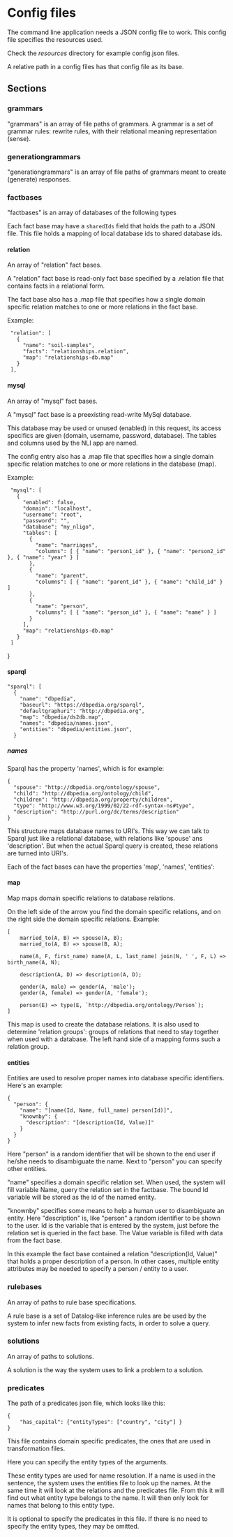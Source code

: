# Config files

The command line application needs a JSON config file to work. This config file specifies the resources used.
 
Check the _resources_ directory for example config.json files.

A relative path in a config files has that config file as its base.
 
## Sections

### grammars
 
 "grammars" is an array of file paths of grammars.
 A grammar is a set of grammar rules: rewrite rules, with their relational meaning representation (sense).
 
### generationgrammars
 
 "generationgrammars" is an array of file paths of grammars meant to create (generate) responses.
 
### factbases
 
 "factbases" is an array of databases of the following types

Each fact base may have a `sharedIds` field that holds the path to a JSON file. This file holds a mapping of local
database ids to shared database ids.
  
#### relation
 
 An array of "relation" fact bases.
 
 A "relation" fact base is read-only fact base specified by a .relation file that contains facts in a relational form.

 The fact base also has a .map file that specifies how a single domain specific relation matches to one or more relations in the fact base.

 Example:
 
     "relation": [
       {
         "name": "soil-samples",
         "facts": "relationships.relation",
         "map": "relationships-db.map"
       }
     ],

#### mysql
 
 An array of "mysql" fact bases.
  
 A "mysql" fact base is a preexisting read-write MySql database.
 
 This database may be used or unused (enabled) in this request, its access specifics are given (domain, username, password, database).
 The tables and columns used by the NLI app are named.
 
 The config entry also has a .map file that specifies how a single domain specific relation matches to one or more relations in the database (map).
 
 Example:
 
     "mysql": [
       {
         "enabled": false,
         "domain": "localhost",
         "username": "root",
         "password": "",
         "database": "my_nligo",
         "tables": [
           {
             "name": "marriages",
             "columns": [ { "name": "person1_id" }, { "name": "person2_id" }, { "name": "year" } ]
           },
           {
             "name": "parent",
             "columns": [ { "name": "parent_id" }, { "name": "child_id" } ]
           },
           {
             "name": "person",
             "columns": [ { "name": "person_id" }, { "name": "name" } ]
           }
         ],
         "map": "relationships-db.map"
       }
     ]
   }

#### sparql

    "sparql": [
      {
        "name": "dbpedia",
        "baseurl": "https://dbpedia.org/sparql",
        "defaultgraphuri": "http://dbpedia.org",
        "map": "dbpedia/ds2db.map",
        "names": "dbpedia/names.json",
        "entities": "dbpedia/entities.json",
      }

##### names

Sparql has the property 'names', which is for example:

    {
      "spouse": "http://dbpedia.org/ontology/spouse",
      "child": "http://dbpedia.org/ontology/child",
      "children": "http://dbpedia.org/property/children",
      "type": "http://www.w3.org/1999/02/22-rdf-syntax-ns#type",
      "description": "http://purl.org/dc/terms/description"
    }

This structure maps database names to URI's. This way we can talk to Sparql just like a relational database, with relations like 'spouse' ans 'description'. But when the actual Sparql query is created, these relations are turned into URI's.


Each of the fact bases can have the properties 'map', 'names', 'entities':

#### map

Map maps domain specific relations to database relations.

On the left side of the arrow you find the domain specific relations, and on the right side the domain specific relations. Example:

    [
        married_to(A, B) => spouse(A, B);
        married_to(A, B) => spouse(B, A);

        name(A, F, first_name) name(A, L, last_name) join(N, ' ', F, L) => birth_name(A, N);

        description(A, D) => description(A, D);

        gender(A, male) => gender(A, 'male');
        gender(A, female) => gender(A, 'female');

        person(E) => type(E, `http://dbpedia.org/ontology/Person`);
    ]

This map is used to create the database relations. It is also used to determine 'relation groups': groups of relations that need to stay together when used with a database. The left hand side of a mapping forms such a relation group.

#### entities

Entities are used to resolve proper names into database specific identifiers. Here's an example:

    {
      "person": {
        "name": "[name(Id, Name, full_name) person(Id)]",
        "knownby": {
          "description": "[description(Id, Value)]"
        }
      }
    }

Here "person" is a random identifier that will be shown to the end user if he/she needs to disambiguate the name. Next to "person" you can specify other entities.

"name" specifies a domain specific relation set. When used, the system will fill variable Name, query the relation set in the factbase. The bound Id variable will be stored as the id of the named entity.

"knownby" specifies some means to help a human user to disambiguate an entity. Here "description" is, like "person" a random identifier to be shown to the user.
Id is the variable that is entered by the system, just before the relation set is queried in the fact base. The Value variable is filled with data from the fact base.


In this example the fact base contained a relation "description(Id, Value)" that holds a proper description of a person. In other cases, multiple entity attributes may be needed to specify a person / entity to a user.

### rulebases
 
An array of paths to rule base specifications.
  
A rule base is a set of Datalog-like inference rules are be used by the system to infer new facts from existing facts, in order to solve a query.
 
### solutions
 
An array of paths to solutions.
 
A solution is the way the system uses to link a problem to a solution.
 
### predicates

The path of a predicates json file, which looks like this:

    {
        "has_capital": {"entityTypes": ["country", "city"] }
    }

This file contains domain specific predicates, the ones that are used in transformation files.

Here you can specify the entity types of the arguments.

These entity types are used for name resolution. If a name is used in the sentence, the system uses the entities file to look up the names. At the same time it will look at the relations and the predicates file.
From this it will find out what entity type belongs to the name. It will then only look for names that belong to this entity type.

It is optional to specify the predicates in this file. If there is no need to specify the entity types, they may be omitted.
